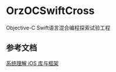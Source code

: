 # OrzOCSwiftCross
Objective-C Swift语言混合编程探索试验工程

## 参考文档

[系统理解 iOS 库与框架](http://chuquan.me/2021/02/14/understand-ios-library-and-framework/)